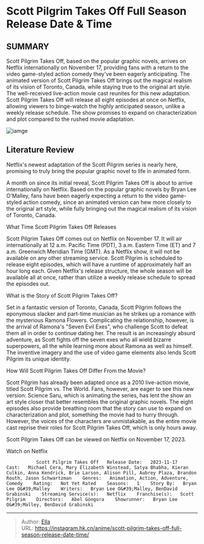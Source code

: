 # Scott Pilgrim Takes Off Full Season Release Date &amp; Time


## SUMMARY 



  Scott Pilgrim Takes Off, based on the popular graphic novels, arrives on Netflix internationally on November 17, providing fans with a return to the video game-styled action comedy they&#39;ve been eagerly anticipating.   The animated version of Scott Pilgrim Takes Off brings out the magical realism of its vision of Toronto, Canada, while staying true to the original art style. The well-received live-action movie cast reunites for this new adaptation.   Scott Pilgrim Takes Off will release all eight episodes at once on Netflix, allowing viewers to binge-watch the highly anticipated season, unlike a weekly release schedule. The show promises to expand on characterization and plot compared to the rushed movie adaptation.  

![iamge](https://static1.srcdn.com/wordpress/wp-content/uploads/2023/11/scott_pilgrim_takes_off_banner.jpg)

## Literature Review

Netflix&#39;s newest adaptation of the Scott Pilgrim series is nearly here, promising to truly bring the popular graphic novel to life in animated form.




A month on since its initial reveal, Scott Pilgrim Takes Off is about to arrive internationally on Netflix. Based on the popular graphic novels by Bryan Lee O&#39;Malley, fans have been eagerly expecting a return to the video game-styled action comedy, since an animated version can hew more closely to the original art style, while fully bringing out the magical realism of its vision of Toronto, Canada.





 What Time Scott Pilgrim Takes Off Releases 

 

Scott Pilgrim Takes Off comes out on Netflix on November 17. It will air internationally at 12 a.m. Pacific Time (PDT), 3 a.m. Eastern Time (ET) and 7 a.m. Greenwich Meridian Time (GMT). As a Netflix show, it will not be available on any other streaming service. Scott Pilgrim is scheduled to release eight episodes, which will have a runtime of approximately half an hour long each. Given Netflix&#39;s release structure, the whole season will be available all at once, rather than utilize a weekly release schedule to spread the episodes out.



 What is the Story of Scott Pilgrim Takes Off? 
          




Set in a fantastic version of Toronto, Canada, Scott Pilgrim follows the eponymous slacker and part-time musician as he strikes up a romance with the mysterious Ramona Flowers. Complicating the relationship, however, is the arrival of Ramona&#39;s &#34;Seven Evil Exes&#34;, who challenge Scott to defeat them all in order to continue dating her. The result is an increasingly absurd adventure, as Scott fights off the seven exes who all wield bizarre superpowers, all the while learning more about Ramona as well as himself. The inventive imagery and the use of video game elements also lends Scott Pilgrim its unique identity.



 How Will Scott Pilgrim Takes Off Differ From the Movie? 
          

Scott Pilgrim has already been adapted once as a 2010 live-action movie, titled Scott Pilgrim vs. The World. Fans, however, are eager to see this new version: Science Saru, which is animating the series, has lent the show an art style closer that better resembles the original graphic novels. The eight episodes also provide breathing room that the story can use to expand on characterization and plot, something the movie had to hurry through. However, the voices of the characters are unmistakable, as the entire movie cast reprise their roles for Scott Pilgrim Takes Off, which is only hours away.




Scott Pilgrim Takes Off can be viewed on Netflix on November 17, 2023.

Watch on Netflix

               Scott Pilgrim Takes Off   Release Date:   2023-11-17    Cast:   Michael Cera, Mary Elizabeth Winstead, Satya Bhabha, Kieran Culkin, Anna Kendrick, Brie Larson, Alison Pill, Aubrey Plaza, Brandon Routh, Jason Schwartzman    Genres:   Animation, Action, Adventure, Comedy    Rating:   Not Yet Rated    Seasons:   1    Story By:   Bryan Lee O&#39;Malley    Writers:   Bryan Lee O&#39;Malley, BenDavid Grabinski    Streaming Service(s):   Netflix    Franchise(s):   Scott Pilgrim    Directors:   Abel Góngora    Showrunner:   Bryan Lee O&#39;Malley, BenDavid Grabinski      

---

> Author: [Ella](https://instagram.hk.cn/)  
> URL: https://instagram.hk.cn/anime/scott-pilgrim-takes-off-full-season-release-date-time/  

